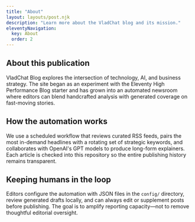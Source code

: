 ```yaml
---
title: "About"
layout: layouts/post.njk
description: "Learn more about the VladChat blog and its mission."
eleventyNavigation:
  key: About
  order: 2
---
```


## About this publication

VladChat Blog explores the intersection of technology, AI, and business strategy. The site began as an experiment with the Eleventy High Performance Blog starter and has grown into an automated newsroom where editors can blend handcrafted analysis with generated coverage on fast-moving stories.

## How the automation works

We use a scheduled workflow that reviews curated RSS feeds, pairs the most in-demand headlines with a rotating set of strategic keywords, and collaborates with OpenAI's GPT models to produce long-form explainers. Each article is checked into this repository so the entire publishing history remains transparent.

## Keeping humans in the loop

Editors configure the automation with JSON files in the `config/` directory, review generated drafts locally, and can always edit or supplement posts before publishing. The goal is to amplify reporting capacity—not to remove thoughtful editorial oversight.

